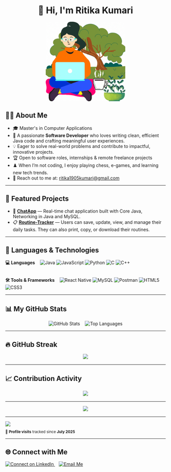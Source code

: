
<h1 align="center">👋 Hi, I'm Ritika Kumari</h1>
<p align="center">  
<img src="https://github.com/Cayra19/Cayra19/blob/main/girlCoder.gif?raw=true" width="250"/>
</p>


## 👩‍💻 About Me

- 🎓 Master's in Computer Applications  
- 🌱 A passionate **Software Developer** who loves writing clean, efficient Java code and crafting meaningful user experiences.  
- 💡 Eager to solve real-world problems and contribute to impactful, innovative projects.  
- 🏆 Open to software roles, internships & remote freelance projects
- ♟️ When I’m not coding, I enjoy playing chess, e-games, and learning new tech trends.
- 📧 Reach out to me at: ritika1905kumari@gmail.com
---

## 💼 Featured Projects

- 🔗 [**ChatApp**](https://github.com/Cayra19/ChatApp) — Real-time chat application built with Core Java, Networking in Java and MySQL.  
- 📋 [**Routine-Tracker**](https://github.com/developerOfIndia/Routine-Tracker) — Users can save, update, view, and manage their daily tasks. They can also print, copy, or download their routines.

----

## 🚀 Languages & Technologies
<p>
    <strong>💻 Languages</strong> &nbsp;&nbsp;
  <img src="https://cdn.jsdelivr.net/gh/devicons/devicon/icons/java/java-original.svg" width="40" title="Java"/>
  <img src="https://cdn.jsdelivr.net/gh/devicons/devicon/icons/javascript/javascript-original.svg" width="40" title="JavaScript"/>
  <img src="https://cdn.jsdelivr.net/gh/devicons/devicon/icons/python/python-original.svg" width="40" title="Python"/>
  <img src="https://cdn.jsdelivr.net/gh/devicons/devicon/icons/c/c-original.svg" width="40" title="C"/>
  <img src="https://cdn.jsdelivr.net/gh/devicons/devicon/icons/cplusplus/cplusplus-original.svg" width="40" title="C++"/><br/><br/>
</p>
<p>
 <strong>🛠️ Tools & Frameworks</strong> &nbsp;&nbsp;
  <img src="https://img.shields.io/badge/React_Native-20232A?style=flat-square&logo=react&logoColor=61DAFB" title="React Native"/>
  <img src="https://cdn.jsdelivr.net/gh/devicons/devicon/icons/mysql/mysql-original-wordmark.svg" width="50" title="MySQL"/>
  <img src="https://img.shields.io/badge/Postman-FF6C37?style=flat-square&logo=postman&logoColor=white" title="Postman"/>
  <img src="https://cdn.jsdelivr.net/gh/devicons/devicon/icons/html5/html5-original.svg" width="40" title="HTML5"/>
  <img src="https://cdn.jsdelivr.net/gh/devicons/devicon/icons/css3/css3-original.svg" width="40" title="CSS3"/>
</p>


---

## 📊 My GitHub Stats

<p align="center">
  <img src="https://github-readme-stats.vercel.app/api?username=Cayra19&show_icons=true&theme=transparent" alt="GitHub Stats" height="180"/>
  &nbsp;&nbsp;
  <img src="https://github-readme-stats.vercel.app/api/top-langs/?username=Cayra19&layout=compact&theme=transparent" alt="Top Languages" height="180"/>
</p>


---

## 🔥 GitHub Streak

<p align="center">
<img src="https://github-readme-streak-stats.herokuapp.com?user=Cayra19&theme=transparent"/>
</p>

---

## 📈 Contribution Activity

<p align="center">
  <img src="https://github-readme-activity-graph.vercel.app/graph?username=Cayra19&theme=github-compact"/>
</p>

---

<p align="center">
  <img src="https://github-profile-trophy.vercel.app/?username=Cayra19&theme=flat&no-bg=true&margin-w=10&row=1"/>
</p>

---

<p align="left">
  <img src="https://komarev.com/ghpvc/?username=Cayra19&label=Profile%20views&color=0e75b6&style=flat"/>
  <br>
  <sub>👀 <strong>Profile visits</strong> tracked since <strong>July 2025</strong></sub>
</p>

---

## 🌐 Connect with Me

<p align="left">
  <a href="https://www.linkedin.com/in/ritika-kumari19/" target="_blank">
    <img src="https://img.icons8.com/fluent/48/000000/linkedin.png" title="Connect on LinkedIn"/>
  </a>
  &nbsp;&nbsp;
  <a href="mailto:ritika1905kumari@gmail.com?subject=Feedback&body=Message" target="_blank">
    <img src="https://img.icons8.com/color/48/000000/gmail--v1.png" title="Email Me"/>
  </a>
</p>
